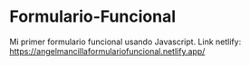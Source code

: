 # Formulario-Funcional
Mi primer formulario funcional usando Javascript.
Link netlify: https://angelmancillaformulariofuncional.netlify.app/
